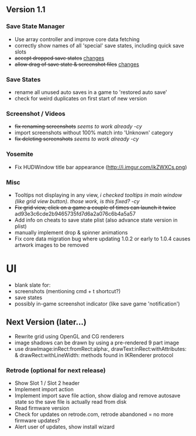 ## Version 1.1

### Save State Manager
- Use array controller and improve core data fetching
- correctly show names of all 'special' save states, including quick save slots
- ~~accept dropped save states~~ [changes](https://github.com/OpenEmu/OpenEmu/compare/9b6d377eb4236e504c8dbe6731c5793764b15683...fcd5c9684ae68788dde0cb0243e863523ea3c76b)
- ~~allow drag of save state & screenshot files~~ [changes](https://github.com/OpenEmu/OpenEmu/compare/9b6d377eb4236e504c8dbe6731c5793764b15683...fcd5c9684ae68788dde0cb0243e863523ea3c76b)

### Save States
- rename all unused auto saves in a game to 'restored auto save'
- check for weird duplicates on first start of new version

### Screenshot / Videos
- ~~fix renaming screenshots~~ _seems to work already -cy_
- import screenshots without 100% match into 'Unknown' category
- ~~fix deleting screenshots~~ _seems to work already -cy_

### Yosemite
- Fix HUDWindow title bar appearance (http://i.imgur.com/ikZWXCs.png)

### Misc
- Tooltips not displaying in any view, _i checked tooltips in main window (like grid view button). those work, is this fixed? -cy_
- ~~Fix grid view, click on a game a couple of times can launch it twice~~ ad93e3c6cde2b9465735fd7d6a2a076c6b4a5a57
- Add info on cheats to save state plist (also advance state version in plist)
 - manually implement drop & spinner animations
- Fix core data migration bug where updating 1.0.2 or early to 1.0.4 causes artwork images to be removed

# UI
- blank slate for:
 - screenshots (mentioning cmd + t shortcut?)
 - save states
- possibly in-game screenshot indicator (like save game 'notification')

## Next Version (later…)
- Rewrite grid using OpenGL and CG renderers
 - image shadows can be drawn by using a pre-rendered 9 part image
 - use drawImage:inRect:fromRect:alpha:, drawText:inRect:withAttributes: & drawRect:withLineWidth: methods found in IKRenderer protocol

### Retrode (optional for next release)
- Show Slot 1 / Slot 2 header
- Implement import action
- Implement import save file action, show dialog and remove autosave state so the save file is actually read from disk
- Read firmware version
- Check for updates on retrode.com, retrode abandoned = no more firmware updates?
- Alert user of updates, show install wizard